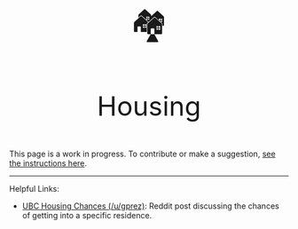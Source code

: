 
#

<p align="center" style="font-size:60px;">🏘️</p>
<p align="center" style="font-size:48px;">Housing</p>

This page is a work in progress. To contribute or make a suggestion, [see the instructions here](../index.md#contributing).

---

Helpful Links:

* [UBC Housing Chances (/u/gprez)](https://old.reddit.com/r/UBC/comments/abbv0h/wanna_know_your_likelihood_for_getting_a_yrh/): Reddit post discussing the chances of getting into a specific residence.